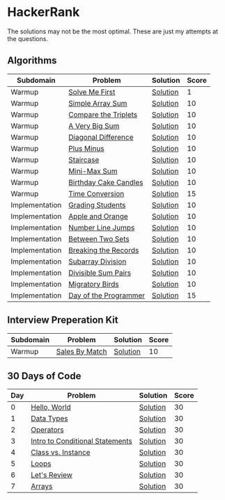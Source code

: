 # HackerRank

The solutions may not be the most optimal. These are just my attempts at the questions. 

## Algorithms

Subdomain | Problem | Solution | Score
------------ | ------------- | ------------- | -------------
Warmup | [Solve Me First](https://www.hackerrank.com/challenges/solve-me-first/problem) | [Solution](https://github.com/dylantzx/HackerRank/blob/main/Algorithms/1.%20Warmup/SolveMeFirst.py) | 1
Warmup | [Simple Array Sum](https://www.hackerrank.com/challenges/simple-array-sum/problem) | [Solution](https://github.com/dylantzx/HackerRank/blob/main/Algorithms/1.%20Warmup/SimpleArraySum.py) | 10
Warmup | [Compare the Triplets](https://www.hackerrank.com/challenges/compare-the-triplets/problem) | [Solution](https://github.com/dylantzx/HackerRank/blob/main/Algorithms/1.%20Warmup/CompareTheTriplets.py) | 10
Warmup | [A Very Big Sum](https://www.hackerrank.com/challenges/a-very-big-sum/problem) | [Solution](https://github.com/dylantzx/HackerRank/blob/main/Algorithms/1.%20Warmup/AVeryBigSum.py) | 10
Warmup | [Diagonal Difference](https://www.hackerrank.com/challenges/diagonal-difference/problem) | [Solution](https://github.com/dylantzx/HackerRank/blob/main/Algorithms/1.%20Warmup/DiagonalDifference.py) | 10
Warmup | [Plus Minus](https://www.hackerrank.com/challenges/plus-minus/problem) | [Solution](https://github.com/dylantzx/HackerRank/blob/main/Algorithms/1.%20Warmup/PlusMinus.py) | 10
Warmup | [Staircase](https://www.hackerrank.com/challenges/staircase/problem) | [Solution](https://github.com/dylantzx/HackerRank/blob/main/Algorithms/1.%20Warmup/Staircase.py) | 10
Warmup | [Mini-Max Sum](https://www.hackerrank.com/challenges/mini-max-sum/problem) | [Solution](https://github.com/dylantzx/HackerRank/blob/main/Algorithms/1.%20Warmup/MinMaxSum.py) | 10
Warmup | [Birthday Cake Candles](https://www.hackerrank.com/challenges/birthday-cake-candles/problem) | [Solution](https://github.com/dylantzx/HackerRank/blob/main/Algorithms/1.%20Warmup/BirthdayCakeCandles.py) | 10
Warmup | [Time Conversion](https://www.hackerrank.com/challenges/time-conversion/problem) | [Solution](https://github.com/dylantzx/HackerRank/blob/main/Algorithms/1.%20Warmup/TimeConversion.py) | 15
Implementation | [Grading Students](https://www.hackerrank.com/challenges/grading/problem) | [Solution](https://github.com/dylantzx/HackerRank/blob/main/Algorithms/2.%20Implementation/GradingStudents.py) | 10
Implementation | [Apple and Orange](https://www.hackerrank.com/challenges/apple-and-orange/problem) | [Solution](https://github.com/dylantzx/HackerRank/blob/main/Algorithms/2.%20Implementation/AppleAndOrange.py) | 10
Implementation | [Number Line Jumps](https://www.hackerrank.com/challenges/kangaroo/problem) | [Solution](https://github.com/dylantzx/HackerRank/blob/main/Algorithms/2.%20Implementation/NumberLineJumps.py) | 10
Implementation | [Between Two Sets](https://www.hackerrank.com/challenges/between-two-sets/problem) | [Solution](https://github.com/dylantzx/HackerRank/blob/main/Algorithms/2.%20Implementation/BetweenTwoSets.py) | 10
Implementation | [Breaking the Records](https://www.hackerrank.com/challenges/breaking-best-and-worst-records/problem) | [Solution](https://github.com/dylantzx/HackerRank/blob/main/Algorithms/2.%20Implementation/BreakingTheRecords.py) | 10
Implementation | [Subarray Division](https://www.hackerrank.com/challenges/the-birthday-bar/problem) | [Solution](https://github.com/dylantzx/HackerRank/blob/main/Algorithms/2.%20Implementation/SubarrayDivision.py) | 10
Implementation | [Divisible Sum Pairs](https://www.hackerrank.com/challenges/divisible-sum-pairs/problem) | [Solution](https://github.com/dylantzx/HackerRank/blob/main/Algorithms/2.%20Implementation/DivisibleSumPairs.py) | 10
Implementation | [Migratory Birds](https://www.hackerrank.com/challenges/migratory-birds/problem) | [Solution](https://github.com/dylantzx/HackerRank/blob/main/Algorithms/2.%20Implementation/MigratoryBirds.py) | 10
Implementation | [Day of the Programmer](https://www.hackerrank.com/challenges/day-of-the-programmer/problem) | [Solution](https://github.com/dylantzx/HackerRank/blob/main/Algorithms/2.%20Implementation/DayOfTheProgrammer.py) | 15

## Interview Preperation Kit
Subdomain | Problem | Solution | Score
------------ | ------------- | ------------- | -------------
Warmup | [Sales By Match](https://www.hackerrank.com/challenges/sock-merchant/problem?h_l=interview&playlist_slugs%5B%5D=interview-preparation-kit&playlist_slugs%5B%5D=warmup) | [Solution](https://github.com/dylantzx/HackerRank/blob/main/Interview%20Preparation%20Kit/Warm-up%20Challenges/SalesByMatch.py) | 10

## 30 Days of Code
Day | Problem | Solution | Score
------------ | ------------- | ------------- | -------------
0 | [Hello, World](https://www.hackerrank.com/challenges/30-hello-world/problem) | [Solution](https://github.com/dylantzx/HackerRank/blob/main/30%20Days%20Of%20Code/HelloWorld.py) | 30
1 | [Data Types](https://www.hackerrank.com/challenges/30-data-types/problem) | [Solution](https://github.com/dylantzx/HackerRank/blob/main/30%20Days%20Of%20Code/DataTypes.py) | 30
2 | [Operators](https://www.hackerrank.com/challenges/30-operators/problem) | [Solution](https://github.com/dylantzx/HackerRank/blob/main/30%20Days%20Of%20Code/Operators.py) | 30
3 | [Intro to Conditional Statements](https://www.hackerrank.com/challenges/30-conditional-statements/problem) | [Solution](https://github.com/dylantzx/HackerRank/blob/main/30%20Days%20Of%20Code/IntroToConditionalStatements.py) | 30
4 | [Class vs. Instance](https://www.hackerrank.com/challenges/30-class-vs-instance/problem) | [Solution](https://github.com/dylantzx/HackerRank/blob/main/30%20Days%20Of%20Code/ClassVsInstance.py) | 30
5 | [Loops](https://www.hackerrank.com/challenges/30-loops/problem) | [Solution](https://github.com/dylantzx/HackerRank/blob/main/30%20Days%20Of%20Code/Loops.py) | 30
6 | [Let's Review](https://www.hackerrank.com/challenges/30-review-loop/problem) | [Solution](https://github.com/dylantzx/HackerRank/blob/main/30%20Days%20Of%20Code/LetsReview.py) | 30
7 | [Arrays](https://www.hackerrank.com/challenges/30-arrays/problem) | [Solution](https://github.com/dylantzx/HackerRank/blob/main/30%20Days%20Of%20Code/Arrays.py) | 30
